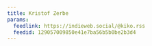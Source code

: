 ```yaml
---
title: Kristof Zerbe
params:
  feedlink: https://indieweb.social/@kiko.rss
  feedid: 129057009850e41e7ba56b5b0be2b3d4
---
```

